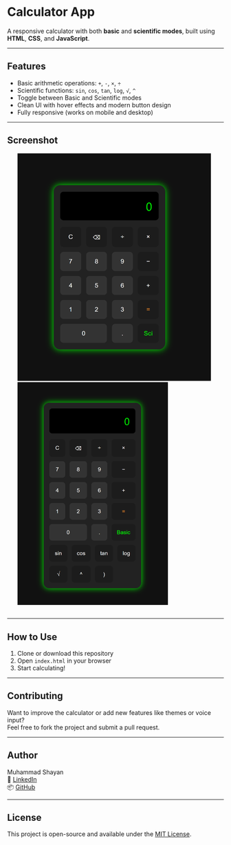 # Calculator App

A responsive calculator with both **basic** and **scientific modes**, built using **HTML**, **CSS**, and **JavaScript**.

---

## Features

- Basic arithmetic operations: `+`, `-`, `×`, `÷`
- Scientific functions: `sin`, `cos`, `tan`, `log`, `√`, `^`
- Toggle between Basic and Scientific modes
- Clean UI with hover effects and modern button design
- Fully responsive (works on mobile and desktop)

---

## Screenshot
<table>
  <ul>
<img src="screenshot/basic.png" alt="Calculator Screenshot" width="450"/>
<img src="screenshot/sci.png" alt="Calculator Screenshot" width="350"/>
  </ul>
</table>

---

## How to Use

1. Clone or download this repository
2. Open `index.html` in your browser
3. Start calculating!

---

## Contributing

Want to improve the calculator or add new features like themes or voice input?  
Feel free to fork the project and submit a pull request.

---

## Author

Muhammad Shayan  
💼 [LinkedIn](https://www.linkedin.com/in/muhammad-shayan-90aa6b245/)  
📦 [GitHub](https://github.com/MShayan34)

---

## License

This project is open-source and available under the [MIT License](LICENSE).
